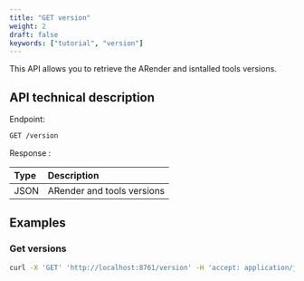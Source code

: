 ```yaml
---
title: "GET version"
weight: 2
draft: false
keywords: ["tutorial", "version"]
---
```


This API allows you to retrieve the ARender and isntalled tools versions.

## API technical description

Endpoint:
```bash
GET /version
```

Response :

| Type  | Description                |
|:------|:---------------------------|
| JSON  | ARender and tools versions |

## Examples

### Get versions

```bash
curl -X 'GET' 'http://localhost:8761/version' -H 'accept: application/json'
```